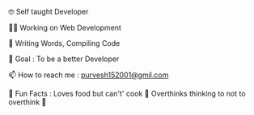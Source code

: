 🤓 Self taught Developer

👩‍💻 Working on Web Development

📝 Writing Words, Compiling Code

🎯 Goal : To be a better Developer

📫 How to reach me : purvesh152001@gmil.com

💌 Fun Facts :
Loves food but can't' cook 🐼
Overthinks thinking to not to overthink 🙂


